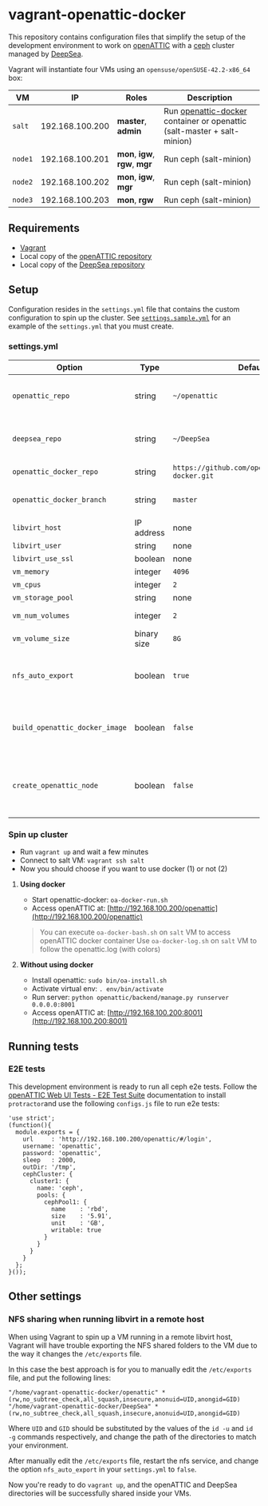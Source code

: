 # vagrant-openattic-docker

This repository contains configuration files that simplify the setup of the development environment to work on [openATTIC](http://openattic.org) with a [ceph](https://ceph.com/) cluster managed by [DeepSea](https://github.com/SUSE/DeepSea).

Vagrant will instantiate four VMs using an `opensuse/openSUSE-42.2-x86_64` box:

| VM  |  IP | Roles | Description |
|----------| ----------|----------| ----------|
| `salt` | 192.168.100.200 | **master**, **admin** |Run [openattic-docker](https://github.com/openattic/openattic-docker) container or openattic (salt-master + salt-minion)|
| `node1` | 192.168.100.201 | **mon**, **igw**, **rgw**, **mgr** | Run ceph (salt-minion) |
| `node2` | 192.168.100.202 | **mon**, **igw**, **mgr** | Run ceph (salt-minion) |
| `node3` | 192.168.100.203 | **mon**, **rgw** | Run ceph (salt-minion) |

## Requirements

* [Vagrant](https://www.vagrantup.com/)
* Local copy of the [openATTIC repository](https://bitbucket.org/openattic/openattic)
* Local copy of the [DeepSea repository](https://github.com/SUSE/DeepSea)

## Setup

Configuration resides in the `settings.yml` file that contains the custom configuration to spin up the cluster. See
[`settings.sample.yml`](settings.sample.yml) for an example of the `settings.yml` that you must create.

### settings.yml

| Option |  Type    | Default | Description |
|----------| ----------| --------| --------|
| `openattic_repo` | string | `~/openattic` | Path to the local copy of the openATTIC repository |
| `deepsea_repo` | string | `~/DeepSea` | Path to the local copy of the DeepSea repository |
| `openattic_docker_repo` | string | `https://github.com/openattic/openattic-docker.git` | openattic-docker git url |
| `openattic_docker_branch` | string | `master` | openattic-docker git branch |
| `libvirt_host` | IP address | none |  |
| `libvirt_user` | string | none |  |
| `libvirt_use_ssl` | boolean | none |  |
| `vm_memory` | integer |  `4096` | VM memory |
| `vm_cpus`| integer |  `2` | VM CPUs |
| `vm_storage_pool` | string | none | VM storage pool |
| `vm_num_volumes` | integer |  `2`| VM volumes number |
| `vm_volume_size` |  binary size | `8G`| VM volume size |
| `nfs_auto_export` | boolean | `true` | Enables/disables vagrant from changing the contents of `/etc/exports`
| `build_openattic_docker_image` | boolean | `false` | Enables/disables the build of the openattic docker image during provisioning
| `create_openattic_node` | boolean | `false` | Creates a new node to test openATTIC installations through zypper/rpm

### Spin up cluster

* Run `vagrant up` and wait a few minutes
* Connect to salt VM: `vagrant ssh salt`
* Now you should choose if you want to use docker (1) or not (2)
1) **Using docker**
    * Start openattic-docker: `oa-docker-run.sh`
    * Access openATTIC at: [http://192.168.100.200/openattic](http://192.168.100.200/openattic)
    > You can execute `oa-docker-bash.sh` on `salt` VM to access openATTIC docker container
    > Use `oa-docker-log.sh` on `salt` VM  to follow the openattic.log (with colors)

2) **Without using docker**
    * Install openattic: `sudo bin/oa-install.sh`
    * Activate virtual env: `. env/bin/activate`
    * Run server: `python openattic/backend/manage.py runserver 0.0.0.0:8001`
    * Access openATTIC at: [http://192.168.100.200:8001](http://192.168.100.200:8001)

## Running tests

### E2E tests
This development environment is ready to run all ceph e2e tests.
Follow the [openATTIC Web UI Tests - E2E Test Suite](http://docs.openattic.org/2.0/developer_docs/dev_e2e.html) documentation
to install `protractor`and use the following `configs.js` file to run e2e tests:

```
'use strict';
(function(){
  module.exports = {
    url     : 'http://192.168.100.200/openattic/#/login',
    username: 'openattic',
    password: 'openattic',
    sleep   : 2000,
    outDir: '/tmp',
    cephCluster: {
      cluster1: {
        name: 'ceph',
        pools: {
          cephPool1: {
            name    : 'rbd',
            size    : '5.91',
            unit    : 'GB',
            writable: true
          }
        }
      }
    }
  };
}());
```

## Other settings

### NFS sharing when running libvirt in a remote host

When using Vagrant to spin up a VM running in a remote libvirt host, Vagrant
will have trouble exporting the NFS shared folders to the VM due to the way
it changes the `/etc/exports` file.

In this case the best approach is for you to manually edit the `/etc/exports`
file, and put the following lines:

```
"/home/vagrant-openattic-docker/openattic" *(rw,no_subtree_check,all_squash,insecure,anonuid=UID,anongid=GID)
"/home/vagrant-openattic-docker/DeepSea" *(rw,no_subtree_check,all_squash,insecure,anonuid=UID,anongid=GID)
```

Where `UID` and `GID` should be substituted by the values of the `id -u` and
`id -g` commands respectively, and change the path of the directories to match
your environment.

After manually edit the `/etc/exports` file, restart the nfs service, and
change the option `nfs_auto_export` in your `settings.yml` to `false`.

Now you're ready to do `vagrant up`, and the openATTIC and DeepSea directories
will be successfully shared inside your VMs.

